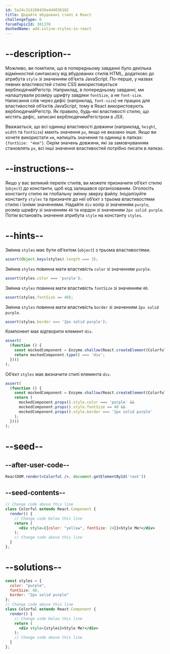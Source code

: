 ```yaml
---
id: 5a24c314108439a4d4036182
title: Додайте вбудовані стилі в React
challengeType: 6
forumTopicId: 301378
dashedName: add-inline-styles-in-react
---
```


# --description--

Можливо, ви помітили, що в попередньому завданні було декілька відмінностей синтаксису від вбудованих стилів HTML, додатково до атрибута `style` зі значенням об‘єкта JavaScript. По-перше, у назвах певних властивостей стилю CSS використовується верблюдячийРегістр. Наприклад, в попередньому завданні, ми налаштували розміру шрифту завдяки `fontSize`, а не `font-size`. Написання слів через дефіс (наприклад, `font-size`) не працює для властивостей об’єктів JavaScript, тому в React використовують верблюдячийРегістр. Як правило, будь-які властивості стилю, що містять дефіс, записані верблюдячимРегістром в JSX.

Вважається, що всі одиниці властивості довжини (наприклад, `height`, `width` та `fontSize`) мають значення `px`, якщо не вказано інше. Якщо ви хочете використати `em`, напишіть значення та одиниці в лапках: `{fontSize: "4em"}`. Окрім значень довжини, які за замовчуванням становлять `px`, всі інші значення властивостей потрібно писати в лапках.

# --instructions--

Якщо у вас великий перелік стилів, ви можете призначити об’єкт стилю (`object`) до константи, щоб код залишався організованим. Оголосіть константу стилю як глобальну змінну зверху файлу. Ініціалізуйте константу `styles` та призначте до неї об’єкт з трьома властивостями стилю і їхніми значеннями. Надайте `div` колір зі значенням `purple`, розмір шрифту зі значенням `40` та кордон зі значенням `2px solid purple`. Потім встановіть значення атрибута `style` на константу `styles`.

# --hints--

Змінна `styles` має бути об’єктом (`object`) з трьома властивостями.

```js
assert(Object.keys(styles).length === 3);
```

Змінна `styles` повинна мати властивість `color` зі значенням `purple`.

```js
assert(styles.color === 'purple');
```

Змінна `styles` повинна мати властивість `fontSize` зі значенням `40`.

```js
assert(styles.fontSize == 40);
```

Змінна `styles` повинна мати властивість `border` зі значенням `2px solid purple`.

```js
assert(styles.border === '2px solid purple');
```

Компонент має відтворити елемент `div`.

```js
assert(
  (function () {
    const mockedComponent = Enzyme.shallow(React.createElement(Colorful));
    return mockedComponent.type() === 'div';
  })()
);
```

Об’єкт `styles` має визначити стилі елемента `div`.

```js
assert(
  (function () {
    const mockedComponent = Enzyme.shallow(React.createElement(Colorful));
    return (
      mockedComponent.props().style.color === 'purple' &&
      mockedComponent.props().style.fontSize == 40 &&
      mockedComponent.props().style.border === '2px solid purple'
    );
  })()
);
```

# --seed--

## --after-user-code--

```jsx
ReactDOM.render(<Colorful />, document.getElementById('root'))
```

## --seed-contents--

```jsx
// Change code above this line
class Colorful extends React.Component {
  render() {
    // Change code below this line
    return (
      <div style={{color: "yellow", fontSize: 24}}>Style Me!</div>
    );
    // Change code above this line
  }
};
```

# --solutions--

```jsx
const styles = {
  color: "purple",
  fontSize: 40,
  border: "2px solid purple"
};
// Change code above this line
class Colorful extends React.Component {
  render() {
    // Change code below this line
    return (
      <div style={styles}>Style Me!</div>
    );
    // Change code above this line
  }
};
```
